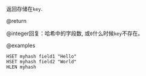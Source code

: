 返回存储在`key`.

@return

@integer回复：哈希中的字段数, 或`0`什么时候`key`不存在。

@examples

```cli
HSET myhash field1 "Hello"
HSET myhash field2 "World"
HLEN myhash
```
